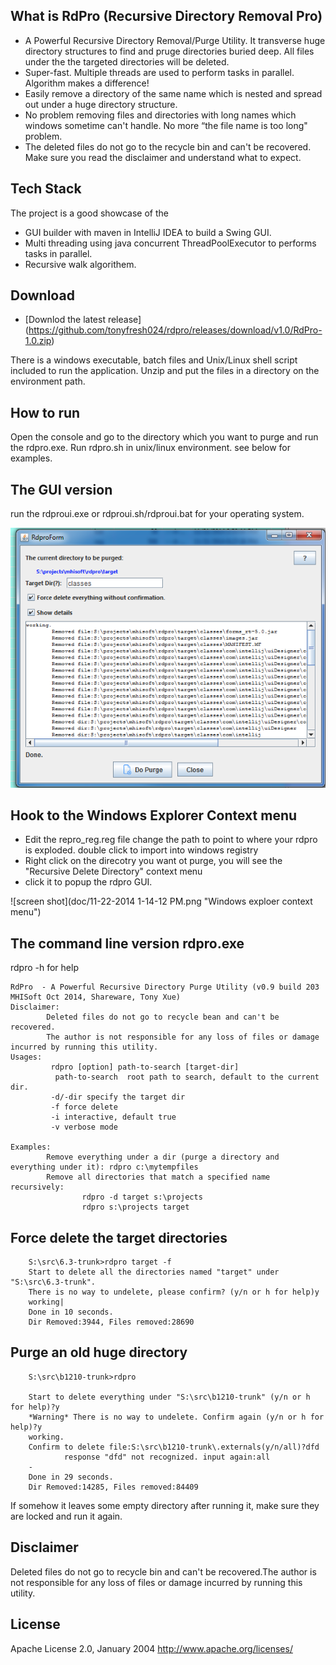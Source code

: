 ## What is RdPro (Recursive Directory Removal Pro)

* A Powerful Recursive Directory Removal/Purge Utility.  It transverse huge directory structures to find and pruge directories buried deep. All files under the the targeted directories will be deleted. 
* Super-fast.  Multiple threads are used to perform tasks in parallel. Algorithm makes a difference!
* Easily remove a directory of the same name which is nested and spread out under a huge directory structure. 
* No problem removing files and directories with long names which windows sometime can't handle.  No more “the file name is too long" problem. 
* The deleted files do not go to the recycle bin and can't be recovered. Make sure you read the disclaimer and understand what to expect. 

## Tech Stack
The project is a good showcase of the 
* GUI builder with maven in IntelliJ IDEA to build a Swing GUI.
* Multi threading using java concurrent ThreadPoolExecutor to performs tasks in parallel.
* Recursive walk algorithem.

## Download

- [Downlod the latest release] (https://github.com/tonyfresh024/rdpro/releases/download/v1.0/RdPro-1.0.zip)

There is a windows executable, batch files and Unix/Linux shell script included to run the application. Unzip and put the files in a directory on the environment path. 

## How to run

Open the console and go to the directory which you want to purge and run the rdpro.exe.  Run rdpro.sh in unix/linux environment. see below for examples.

## The GUI version 
run the rdproui.exe or rdproui.sh/rdproui.bat for your operating system. 

![screen shot](doc/11-21-2014%2010-10-21%20PM.png "rdproui.exe screenshot")


## Hook to the Windows Explorer Context menu
- Edit the repro_reg.reg file change the path to point to where your rdpro is exploded.
double click to import into windows registry
- Right click on the direcotry you want ot purge, you will see the "Recursive Delete Directory" context menu
- click it to popup the rdpro GUI.

![screen shot](doc/11-22-2014 1-14-12 PM.png "Windows exploer context menu")



##  The command line version rdpro.exe
rdpro -h for help

```
RdPro  - A Powerful Recursive Directory Purge Utility (v0.9 build 203 MHISoft Oct 2014, Shareware, Tony Xue)
Disclaimer:
        Deleted files do not go to recycle bean and can't be recovered.
        The author is not responsible for any loss of files or damage incurred by running this utility.
Usages:
         rdpro [option] path-to-search [target-dir]
          path-to-search  root path to search, default to the current dir.
         -d/-dir specify the target dir
         -f force delete
         -i interactive, default true
         -v verbose mode
         
Examples:
        Remove everything under a dir (purge a directory and everything under it): rdpro c:\mytempfiles
        Remove all directories that match a specified name recursively:
                rdpro -d target s:\projects
                rdpro s:\projects target

```


## Force delete the target directories

```
	S:\src\6.3-trunk>rdpro target -f
	Start to delete all the directories named "target" under "S:\src\6.3-trunk".
	There is no way to undelete, please confirm? (y/n or h for help)y
	working|
	Done in 10 seconds.
	Dir Removed:3944, Files removed:28690
```

## Purge an old huge directory

```
	S:\src\b1210-trunk>rdpro

	Start to delete everything under "S:\src\b1210-trunk" (y/n or h for help)?y
 	*Warning* There is no way to undelete. Confirm again (y/n or h for help)?y
	working.
	Confirm to delete file:S:\src\b1210-trunk\.externals(y/n/all)?dfd
        	response "dfd" not recognized. input again:all
	-
	Done in 29 seconds.
	Dir Removed:14285, Files removed:84409
```


If somehow it leaves some empty directory after running it, make sure they are locked and run it again. 

## Disclaimer
Deleted files do not go to recycle bin and can't be recovered.The author is not responsible for any loss of files or damage incurred by running this utility.

## License
Apache License 2.0, January 2004 http://www.apache.org/licenses/
